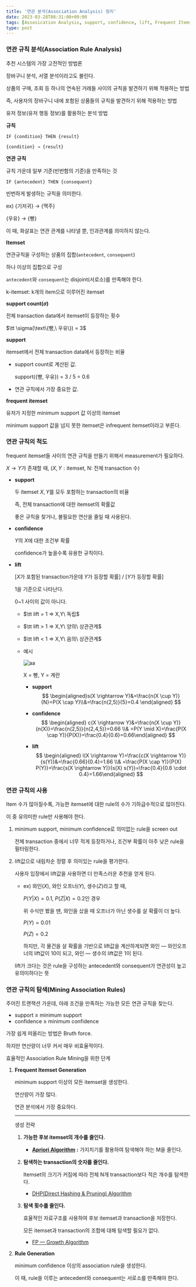 ```yaml
---
title: '연관 분석(Association Analysis) 정리'
date: 2023-03-28T08:31:00+09:00
tags: [Assosication Analysis, support, confidence, lift, Frequent Itemset Generation, Apriori, DHP, FP Growth]
type: post
---
```


### **연관 규칙 분석(Association Rule Analysis)**

추천 시스템의 가장 고전적인 방법론

장바구니 분석, 서열 분석이라고도 불린다.

상품의 구매, 조회 등 하나의 연속된 거래들 사이의 규칙을 발견하기 위해 적용하는 방법

즉, 사용자의 장바구니 내에 포함된 상품들의 규칙을 발견하기 위해 적용하는 방법

유저 정보(유저 행동 정보)를 활용하는 분석 방법

**규칙**

`IF {condition} THEN {result}`

`{condition} → {result}`

**연관 규칙**

규칙 가운데 일부 기준(빈번함의 기준)을 만족하는 것

`IF {antecedent} THEN {consequent}`

빈번하게 발생하는 규칙을 의미한다.

ex) {기저귀} → {맥주}

{우유} → {빵}

이 때, 화살표는 연관 관계를 나타낼 뿐, 인과관계를 의미하지 않는다.


**Itemset**

연관규칙을 구성하는 상품의 집합(`antecedent`, `consequent`)

하나 이상의 집합으로 구성

`antecedent`와 `consequent`는 disjoint(서로소)를 만족해야 한다.

k-itemset: k개의 item으로 이루어진 itemset

**support count($\sigma$)**

전체 transaction data에서 itemset이 등장하는 횟수

$\tt \sigma(\text\{빵,\ 우유\}) = 3$

**support**

itemset에서 전체 transaction data에서 등장하는 비율

- support count로 계산된 값.
    
    support({빵, 우유}) = 3 / 5 = 0.6
    
- 연관 규칙에서 가장 중요한 값.

**frequent itemset**

유저가 지정한 minimum support 값 이상의 itemset

minimum support 값을 넘지 못한 itemset은 infrequent itemset이라고 부른다.

### 연관 규칙의 척도

frequent itemset들 사이의 연관 규칙을 만들기 위해서 measurement가 필요하다.

$X\rightarrow Y$가 존재할 때, $(X,Y : \text{itemset, N: 전체 transaction 수})$

- **support**
    
    두 itemset $X,Y$를 모두 포함하는 transaction의 비율
    
    즉, 전체 transaction에 대한 itemset의 확률값
    
    좋은 규칙을 찾거나, 불필요한 연산을 줄일 때 사용된다.
        
- **confidence**
    
    $Y$의 $X$에 대한 조건부 확률
    
    confidence가 높을수록 유용한 규칙이다.
    
        
- **lift**
    
    [$X$가 포함된 transaction가운데 $Y$가 등장할 확률] / [$Y$가 등장할 확률]
    
    1을 기준으로 나타난다.
    
    0~1 사이의 값이 아니다.
    
    - $\tt lift = 1 ⇒ X,Y\ 독립$
    - $\tt lift > 1 ⇒ X,Y\ 양의\ 상관관계$
    - $\tt lift < 1 ⇒ X,Y\ 음의\ 상관관계$
    - 예시
        
        ![aa](association_analysis.png)
        
        X = 빵, Y = 계란
        
        - **support**
            $$
            \begin{aligned}s(X \rightarrow Y)&=\frac{n(X \cup Y)}{N}=P(X \cap Y)\\&=\frac{n(2,5)}{5}=0.4 \end{aligned}
            $$

        - **confidence**
            $$
            \begin{aligned}
            c(X \rightarrow Y)&=\frac{n(X \cup Y)}{n(X)}=\frac{n(2,5)}{n(2,4,5)}=0.66 \\& =P(Y \mid X)=\frac{P(X \cap Y)}{P(X)}=\frac{0.4}{0.6}=0.66\end{aligned}
            $$

        - **lift**
            $$
            \begin{aligned}
            l(X \rightarrow Y)=\frac{c(X \rightarrow Y)}{s(Y)}&=\frac{0.66}{0.4}=1.66 \\& =\frac{P(X \cap Y)}{P(X) P(Y)}=\frac{s(X \rightarrow Y)}{s(X) s(Y)}=\frac{0.4}{0.6 \cdot 0.4}=1.66\end{aligned}
            $$
        

### 연관 규칙의 사용

Item 수가 많아질수록, 가능한 itemset에 대한 rule의 수가 기하급수적으로 많아진다.

이 중 유의미한 rule만 사용해야 한다.

1. minimum support, minimum confidence로 의미없는 rule을 screen out
    
    전체 transaction 중에서 너무 적게 등장하거나, 조건부 확률이 아주 낮은 rule을 필터링한다.
    
2. lift값으로 내림차순 정렬 후 의미있는 rule을 평가한다.
    
    사용자 입장에서 lift값을 사용하면 더 만족스러운 추천을 얻게 된다.
    
    - ex) 와인($X$), 와인 오프너($Y$), 생수($Z$)라고 할 때,
        
        $P(Y|X) = 0.1$, $P(Z|X) = 0.2$인 경우
        
        위 수식만 봤을 땐, 와인을 샀을 때 오프너가 아닌 생수를 살 확률이 더 높다.
        
        $P(Y) = 0.01$
        
        $P(Z) = 0.2$
        
        하지만, 각 물건을 살 확률을 기반으로 lift값을 계산하게되면
        와인 — 와인오프너의 lift값이 10이 되고,
        와인 — 생수의 lift값은 1이 된다.
        
    
    lift가 크다는 것은 rule을 구성하는 antecedent와 consequent가 연관성이 높고 유의미하다는 뜻
    

### 연관 규칙의 탐색(Mining Association Rules)

주어진 트랜잭션 가운데, 아래 조건을 만족하는 가능한 모든 연관 규칙을 찾는다.

- support ≥ minimum support
- confidence ≥ minimum confidence

가장 쉽게 떠올리는 방법은 Bruth force.

하지만 연산량이 너무 커서 매우 비효율적이다.

효율적인 Association Rule Mining을 위한 단계

1. **Frequent Itemset Generation**
    
    minimum support 이상의 모든 itemset을 생성한다.
    
    연산량이 가장 많다.
    
    연관 분석에서 가장 중요하다.
    
    ---
    
    생성 전략
    
    1. **가능한 후보 itemset의 개수를 줄인다.**
        - [**Apriori Algorithm**](https://www.notion.so/Apriori-Algorithm-eb7543584fcb4e2581ce1ae32d7b206f?pvs=21) **:** 가지치기를 활용하여 탐색해야 하는 M을 줄인다.
    2. **탐색하는 transaction의 숫자를 줄인다.**
        
        Itemset의 크기가 커짐에 따라 전체 N개 transaction보다 적은 개수를 탐색한다.
        
        - [DHP(Direct Hashing & Pruning) Algorithm](https://www.notion.so/DHP-Direct-Hashing-Pruning-Algorithm-a130792f80b941628e6e00e0fb9d983a?pvs=21)
    3. **탐색 횟수를 줄인다.**
        
        효율적인 자료구조를 사용하여 후보 itemset과 transaction을 저장한다.
        
        모든 itemset과 transaction의 조합에 대해 탐색할 필요가 없다.
        
        - [FP — Growth Algorithm](https://www.notion.so/FP-Growth-Algorithm-a17aa9c7347d43cdac8bbd8e678ef5b0?pvs=21)
2. **Rule Generation**
    
    minimum confidence 이상의 association rule을 생성한다.
    
    이 때, rule을 이루는 antecedent와 consequent는 서로소를 만족해야 한다.